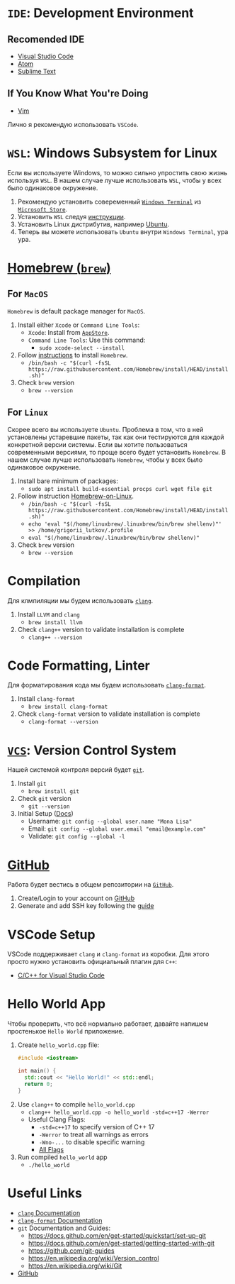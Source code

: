 # `IDE`: Development Environment

## Recomended IDE
- [Visual Studio Code](https://code.visualstudio.com)
- [Atom](https://atom.io)
- [Sublime Text](https://www.sublimetext.com)

## If You Know What You're Doing
- [Vim](https://www.vim.org)

Лично я рекомендую использовать `VSCode`.

# `WSL`: Windows Subsystem for Linux

Если вы используете Windows, то можно сильно упростить свою жизнь используя `WSL`.
В нашем случае лучше использовать `WSL`, чтобы у всех было одинаковое окружение.

1. Рекомендую установить совеременный [`Windows Terminal`](https://www.microsoft.com/ru-ru/p/windows-terminal/9n0dx20hk701) из [`Microsoft Store`](https://www.microsoft.com/ru-ru/p/windows-terminal/9n0dx20hk701).
1. Установить `WSL` следуя [инструкции](https://docs.microsoft.com/en-us/windows/wsl/install).
1. Установить Linux дистрибутив, например [Ubuntu](https://www.microsoft.com/ru-ru/p/ubuntu/9nblggh4msv6).
1. Теперь вы можете использовать `Ubuntu` внутри `Windows Terminal`, ура ура.

# [Homebrew (`brew`)](https://brew.sh)

## For `MacOS`

`Homebrew` is default package manager for `MacOS`.

1. Install either `Xcode` or `Command Line Tools`:
    - `Xcode`: Install from [`AppStore`](https://apps.apple.com/ru/app/xcode/id497799835).
    - `Command Line Tools`: Use this command:
      - `sudo xcode-select --install`
1. Follow [instructions](https://brew.sh) to install `Homebrew`.
    - `/bin/bash -c "$(curl -fsSL https://raw.githubusercontent.com/Homebrew/install/HEAD/install.sh)"`
1. Check `brew` version
    - `brew --version`

## For `Linux`

Скорее всего вы используете `Ubuntu`.
Проблема в том, что в ней установлены устаревшие пакеты, так как они тестируются для каждой конкретной версии системы.
Если вы хотите пользоваться современными версиями, то проще всего будет установить `Homebrew`.
В нашем случае лучше использовать `Homebrew`, чтобы у всех было одинаковое окружение.

1. Install bare minimum of packages:
    - `sudo apt install build-essential procps curl wget file git`
1. Follow instruction [Homebrew-on-Linux](https://docs.brew.sh/Homebrew-on-Linux). 
    - `/bin/bash -c "$(curl -fsSL https://raw.githubusercontent.com/Homebrew/install/HEAD/install.sh)"`
    - `echo 'eval "$(/home/linuxbrew/.linuxbrew/bin/brew shellenv)"' >> /home/grigorii_lutkov/.profile`
    - `eval "$(/home/linuxbrew/.linuxbrew/bin/brew shellenv)"`
1. Check `brew` version
    - `brew --version`

# Compilation

Для клмпиляции мы будем использовать [`clang`]((https://clang.llvm.org/)).

1. Install `LLVM` and `clang`
    - `brew install llvm`
1. Check `clang++` version to validate installation is complete
    - `clang++ --version`

# Code Formatting, Linter

Для форматирования кода мы будем использовать [`clang-format`](https://clang.llvm.org/docs/ClangFormat.html).

1. Install `clang-format`
    - `brew install clang-format`
1. Check `clang-format` version to validate installation is complete
    - `clang-format --version`

# [`VCS`](https://en.wikipedia.org/wiki/Version_control): Version Control System

Нашей системой контроля версий будет [`git`](https://git-scm.com).

1. Install `git`
    - `brew install git`
1. Check `git` version
    - `git --version`
1. Initial Setup ([Docs](https://docs.github.com/en/get-started/getting-started-with-git))
    - Username: `git config --global user.name "Mona Lisa"`
    - Email: `git config --global user.email "email@example.com"`
    - Validate: `git config --global -l`

# [GitHub](github.com)

Работа будет вестиcь в общем репозитории на [`GitHub`](github.com).

1. Create/Login to your account on [GitHub](github.com)
1. Generate and add SSH key following the [guide](https://docs.github.com/en/github/authenticating-to-github/connecting-to-github-with-ssh/about-ssh)

# VSCode Setup

VSCode поддерживает `clang` и `clang-format` из коробки. Для этого просто нужно установить официальный плагин для `C++`:
  - [C/C++ for Visual Studio Code](https://marketplace.visualstudio.com/items?itemName=ms-vscode.cpptools)

# Hello World App

Чтобы проверить, что всё нормально работает, давайте напишем простенькое `Hello World` приложение.

1. Create `hello_world.cpp` file:
    ```cpp
    #include <iostream>

    int main() {
      std::cout << "Hello World!" << std::endl;
      return 0;
    }
    ```
2. Use `clang++` to compile `hello_world.cpp`
    - `clang++ hello_world.cpp -o hello_world -std=c++17 -Werror`
    - Useful Clang Flags:
      - `-std=c++17` to specify version of C++ 17
      - `-Werror` to treat all warnings as errors
      - `-Wno-...` to disable specific warning
      - [All Flags](https://clang.llvm.org/docs/DiagnosticsReference.html)
3. Run compiled `hello_world` app
    - `./hello_world`

# Useful Links
- [`clang` Documentation](https://clang.llvm.org)
- [`clang-format` Documentation](https://clang.llvm.org/docs/ClangFormat.html)
- `git` Documentation and Guides:
  - https://docs.github.com/en/get-started/quickstart/set-up-git
  - https://docs.github.com/en/get-started/getting-started-with-git
  - https://github.com/git-guides
  - https://en.wikipedia.org/wiki/Version_control
  - https://en.wikipedia.org/wiki/Git
- [GitHub](github.com)
